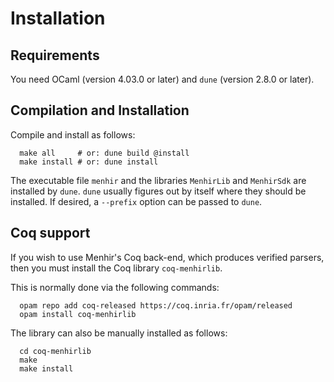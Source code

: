 # Installation

## Requirements

You need OCaml (version 4.03.0 or later) and `dune` (version 2.8.0 or later).

## Compilation and Installation

Compile and install as follows:

```
  make all     # or: dune build @install
  make install # or: dune install
```

The executable file `menhir` and the libraries `MenhirLib` and `MenhirSdk` are
installed by `dune`. `dune` usually figures out by itself where they should be
installed. If desired, a `--prefix` option can be passed to `dune`.

## Coq support

If you wish to use Menhir's Coq back-end,
which produces verified parsers,
then you must install the Coq library `coq-menhirlib`.

This is normally done via the following commands:

```
  opam repo add coq-released https://coq.inria.fr/opam/released
  opam install coq-menhirlib
```

The library can also be manually installed as follows:

```
  cd coq-menhirlib
  make
  make install
```
